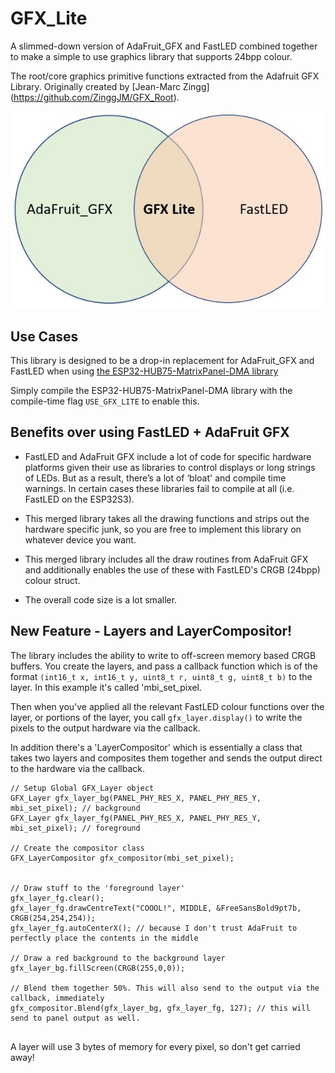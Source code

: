 # GFX_Lite
A slimmed-down version of AdaFruit_GFX and FastLED combined together to make a simple to use graphics library that supports 24bpp colour.

The root/core graphics primitive functions extracted from the Adafruit GFX Library. Originally created by [Jean-Marc Zingg] (https://github.com/ZinggJM/GFX_Root).

![Overview](image.jpg)

## Use Cases
This library is designed to be a drop-in replacement for AdaFruit_GFX and FastLED when using [the ESP32-HUB75-MatrixPanel-DMA library](https://github.com/mrcodetastic/ESP32-HUB75-MatrixPanel-DMA) 

Simply compile the ESP32-HUB75-MatrixPanel-DMA library with the compile-time flag `USE_GFX_LITE` to enable this.

## Benefits over using FastLED + AdaFruit GFX

* FastLED and AdaFruit GFX include a lot of code for specific hardware platforms given their use as libraries to control displays or long strings of LEDs. But as a result, there’s a lot of ‘bloat' and compile time warnings. In certain cases these libraries fail to compile at all (i.e. FastLED on the ESP32S3).

* This merged library takes all the drawing functions and strips out the hardware specific junk, so you are free to implement this library on whatever device you want.

* This merged library includes all the draw routines from AdaFruit GFX and additionally enables the use of these with FastLED's CRGB (24bpp) colour struct.

* The overall code size is a lot smaller.

## New Feature - Layers and LayerCompositor!
The library includes the ability to write to off-screen memory based CRGB buffers. You create the layers, and pass a callback function which is of the format `(int16_t x, int16_t y, uint8_t r, uint8_t g, uint8_t b)` to the layer. In this example it's called 'mbi_set_pixel.

Then when you've applied all the relevant FastLED colour functions over the layer, or portions of the layer, you call `gfx_layer.display()` to write the pixels to the output hardware via the callback.

In addition there's a 'LayerCompositor' which is essentially a class that takes two layers and composites them together and sends the output direct to the hardware via the callback.

```
// Setup Global GFX_Layer object
GFX_Layer gfx_layer_bg(PANEL_PHY_RES_X, PANEL_PHY_RES_Y, mbi_set_pixel); // background
GFX_Layer gfx_layer_fg(PANEL_PHY_RES_X, PANEL_PHY_RES_Y, mbi_set_pixel); // foreground

// Create the compositor class
GFX_LayerCompositor gfx_compositor(mbi_set_pixel);


// Draw stuff to the 'foreground layer'
gfx_layer_fg.clear();            
gfx_layer_fg.drawCentreText("COOOL!", MIDDLE, &FreeSansBold9pt7b, CRGB(254,254,254));
gfx_layer_fg.autoCenterX(); // because I don't trust AdaFruit to perfectly place the contents in the middle

// Draw a red background to the background layer
gfx_layer_bg.fillScreen(CRGB(255,0,0));

// Blend them together 50%. This will also send to the output via the callback, immediately
gfx_compositor.Blend(gfx_layer_bg, gfx_layer_fg, 127); // this will send to panel output as well.
 
```
A layer will use 3 bytes of memory for every pixel, so don't get carried away!



